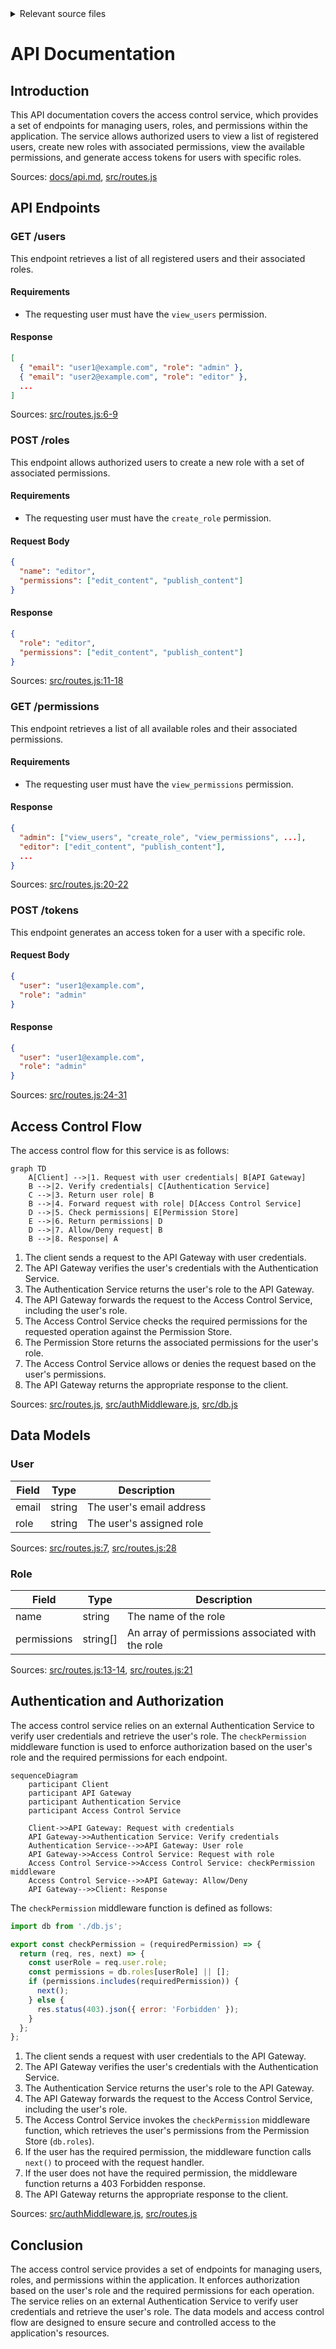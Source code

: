 <details>
<summary>Relevant source files</summary>

The following files were used as context for generating this wiki page:

- [src/routes.js](https://github.com/aanickode/access-control-service/blob/main/src/routes.js)
- [docs/api.md](https://github.com/aanickode/access-control-service/blob/main/docs/api.md)
- [src/authMiddleware.js](https://github.com/aanickode/access-control-service/blob/main/src/authMiddleware.js)
- [src/db.js](https://github.com/aanickode/access-control-service/blob/main/src/db.js)
- [src/app.js](https://github.com/aanickode/access-control-service/blob/main/src/app.js)

</details>

# API Documentation

## Introduction

This API documentation covers the access control service, which provides a set of endpoints for managing users, roles, and permissions within the application. The service allows authorized users to view a list of registered users, create new roles with associated permissions, view the available permissions, and generate access tokens for users with specific roles.

Sources: [docs/api.md](), [src/routes.js]()

## API Endpoints

### GET /users

This endpoint retrieves a list of all registered users and their associated roles.

#### Requirements

- The requesting user must have the `view_users` permission.

#### Response

```json
[
  { "email": "user1@example.com", "role": "admin" },
  { "email": "user2@example.com", "role": "editor" },
  ...
]
```

Sources: [src/routes.js:6-9]()

### POST /roles

This endpoint allows authorized users to create a new role with a set of associated permissions.

#### Requirements

- The requesting user must have the `create_role` permission.

#### Request Body

```json
{
  "name": "editor",
  "permissions": ["edit_content", "publish_content"]
}
```

#### Response

```json
{
  "role": "editor",
  "permissions": ["edit_content", "publish_content"]
}
```

Sources: [src/routes.js:11-18]()

### GET /permissions

This endpoint retrieves a list of all available roles and their associated permissions.

#### Requirements

- The requesting user must have the `view_permissions` permission.

#### Response

```json
{
  "admin": ["view_users", "create_role", "view_permissions", ...],
  "editor": ["edit_content", "publish_content"],
  ...
}
```

Sources: [src/routes.js:20-22]()

### POST /tokens

This endpoint generates an access token for a user with a specific role.

#### Request Body

```json
{
  "user": "user1@example.com",
  "role": "admin"
}
```

#### Response

```json
{
  "user": "user1@example.com",
  "role": "admin"
}
```

Sources: [src/routes.js:24-31]()

## Access Control Flow

The access control flow for this service is as follows:

```mermaid
graph TD
    A[Client] -->|1. Request with user credentials| B[API Gateway]
    B -->|2. Verify credentials| C[Authentication Service]
    C -->|3. Return user role| B
    B -->|4. Forward request with role| D[Access Control Service]
    D -->|5. Check permissions| E[Permission Store]
    E -->|6. Return permissions| D
    D -->|7. Allow/Deny request| B
    B -->|8. Response| A
```

1. The client sends a request to the API Gateway with user credentials.
2. The API Gateway verifies the user's credentials with the Authentication Service.
3. The Authentication Service returns the user's role to the API Gateway.
4. The API Gateway forwards the request to the Access Control Service, including the user's role.
5. The Access Control Service checks the required permissions for the requested operation against the Permission Store.
6. The Permission Store returns the associated permissions for the user's role.
7. The Access Control Service allows or denies the request based on the user's permissions.
8. The API Gateway returns the appropriate response to the client.

Sources: [src/routes.js](), [src/authMiddleware.js](), [src/db.js]()

## Data Models

### User

| Field  | Type   | Description                    |
|--------|--------|--------------------------------|
| email  | string | The user's email address       |
| role   | string | The user's assigned role       |

Sources: [src/routes.js:7](), [src/routes.js:28]()

### Role

| Field       | Type    | Description                                   |
|-------------|---------|-----------------------------------------------|
| name        | string  | The name of the role                         |
| permissions | string[] | An array of permissions associated with the role |

Sources: [src/routes.js:13-14](), [src/routes.js:21]()

## Authentication and Authorization

The access control service relies on an external Authentication Service to verify user credentials and retrieve the user's role. The `checkPermission` middleware function is used to enforce authorization based on the user's role and the required permissions for each endpoint.

```mermaid
sequenceDiagram
    participant Client
    participant API Gateway
    participant Authentication Service
    participant Access Control Service

    Client->>API Gateway: Request with credentials
    API Gateway->>Authentication Service: Verify credentials
    Authentication Service-->>API Gateway: User role
    API Gateway->>Access Control Service: Request with role
    Access Control Service->>Access Control Service: checkPermission middleware
    Access Control Service-->>API Gateway: Allow/Deny
    API Gateway-->>Client: Response
```

The `checkPermission` middleware function is defined as follows:

```javascript
import db from './db.js';

export const checkPermission = (requiredPermission) => {
  return (req, res, next) => {
    const userRole = req.user.role;
    const permissions = db.roles[userRole] || [];
    if (permissions.includes(requiredPermission)) {
      next();
    } else {
      res.status(403).json({ error: 'Forbidden' });
    }
  };
};
```

1. The client sends a request with user credentials to the API Gateway.
2. The API Gateway verifies the user's credentials with the Authentication Service.
3. The Authentication Service returns the user's role to the API Gateway.
4. The API Gateway forwards the request to the Access Control Service, including the user's role.
5. The Access Control Service invokes the `checkPermission` middleware function, which retrieves the user's permissions from the Permission Store (`db.roles`).
6. If the user has the required permission, the middleware function calls `next()` to proceed with the request handler.
7. If the user does not have the required permission, the middleware function returns a 403 Forbidden response.
8. The API Gateway returns the appropriate response to the client.

Sources: [src/authMiddleware.js](), [src/routes.js]()

## Conclusion

The access control service provides a set of endpoints for managing users, roles, and permissions within the application. It enforces authorization based on the user's role and the required permissions for each operation. The service relies on an external Authentication Service to verify user credentials and retrieve the user's role. The data models and access control flow are designed to ensure secure and controlled access to the application's resources.
